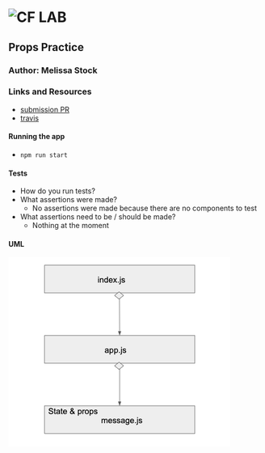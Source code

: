 
![CF](http://i.imgur.com/7v5ASc8.png) LAB
=================================================

## Props Practice

### Author: Melissa Stock

### Links and Resources
* [submission PR](https://github.com/401-advancedjs/props-practice/pull/1)
* [travis](https://www.travis-ci.com/401-advancedjs/props-practice)


#### Running the app
* `npm run start`
  
#### Tests
* How do you run tests? 
* What assertions were made?
  * No assertions were made because there are no components to test
* What assertions need to be / should be made?
  * Nothing at the moment

#### UML
![CF](props.png)